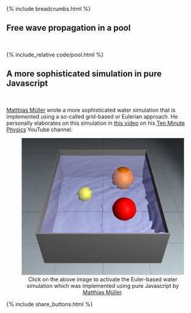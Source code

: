{% include breadcrumbs.html %}

## Free wave propagation in a pool
<div class="header_line"><br/></div>

{% include_relative code/pool.html %}

<p style="clear: both;"></p>

## A more sophisticated simulation in pure Javascript
<div class="header_line"><br/></div>

[Matthias Müller](https://www.matthiasMueller.info/tenMinutePhysics) wrote
a more sophisticated water simulation that is implemented using a so-called grid-based 
or Eulerian approach. He personally elaborates on this simulation 
in [this video](https://www.youtube.com/watch?v=XmzBREkK8kY) 
on his [Ten Minute Physics](https://www.youtube.com/c/TenMinutePhysics) YouTube channel.

<figure style="float: center; text-align: center;">
  <a href="water.html">
    <img alt="Euler water simulation" src="images/water.png" title="Click to animate"/>
  </a>
  <figcaption>Click on the above image to activate the Euler-based water simulation 
  which was implemented using pure Javascript by 
  <a href="https://www.matthiasMueller.info/tenMinutePhysics">Matthias Müller</a>.</figcaption>
</figure>

<p style="clear: both;"></p>

{% include share_buttons.html %}